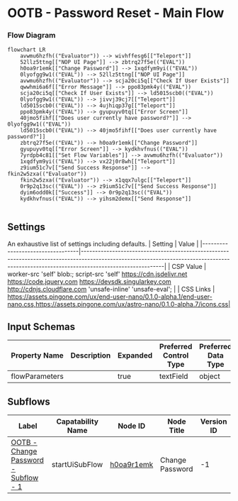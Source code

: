# OOTB - Password Reset - Main Flow

### Flow Diagram
```mermaid
flowchart LR
    avwmu6hzfh(("Evaluator")) --> wivhffesg6[["Teleport"]]
    52llz5ttng[["NOP UI Page"]] --> zbtrq27f5e(("EVAL"))
    h0oa9r1emk[["Change Password"]] --> 1xqdfym9yi(("EVAL"))
    0lyofgg9w1(("EVAL")) --> 52llz5ttng[["NOP UI Page"]]
    avwmu6hzfh(("Evaluator")) --> scja20ci5q[["Check If User Exists"]]
    qwwhmi6a6f[["Error Message"]] --> ppo83pmk4y(("EVAL"))
    scja20ci5q[["Check If User Exists"]] --> ld5015scb0(("EVAL"))
    0lyofgg9w1(("EVAL")) --> jivvj39cj7[["Teleport"]]
    ld5015scb0(("EVAL")) --> 4ujhiqp37g[["Teleport"]]
    ppo83pmk4y(("EVAL")) --> gyupuyv0tq[["Error Screen"]]
    40jmo5fihf[["Does user currently have password?"]] --> 0lyofgg9w1(("EVAL"))
    ld5015scb0(("EVAL")) --> 40jmo5fihf[["Does user currently have password?"]]
    zbtrq27f5e(("EVAL")) --> h0oa9r1emk[["Change Password"]]
    gyupuyv0tq[["Error Screen"]] --> kydkhvfnus(("EVAL"))
    7yrdpb4c81[["Set Flow Variables"]] --> avwmu6hzfh(("Evaluator"))
    1xqdfym9yi(("EVAL")) --> vx22j0r8wh[["Teleport"]]
    z9ium51c7v[["Send Success Response"]] --> fkin2w5zxa(("Evaluator"))
    fkin2w5zxa(("Evaluator")) --> x1qqx7ulgc[["Teleport"]]
    0r9p2q13sc(("EVAL")) --> z9ium51c7v[["Send Success Response"]]
    dyim6odd0k[["Success"]] --> 0r9p2q13sc(("EVAL"))
    kydkhvfnus(("EVAL")) --> yihsm2demx[["Send Response"]]


```

## Settings
An exhaustive list of settings including defaults.
| Setting                          | Value                                                                                                                                                                                   |
|----------------------------------|-----------------------------------------------------------------------------------------------------------------------------------------------------------------------------------------|
| CSP Value                        | worker-src &#39;self&#39; blob:; script-src &#39;self&#39; https://cdn.jsdelivr.net https://code.jquery.com https://devsdk.singularkey.com http://cdnjs.cloudflare.com &#39;unsafe-inline&#39; &#39;unsafe-eval&#39;; | 
 | CSS Links                        | https://assets.pingone.com/ux/end-user-nano/0.1.0-alpha.1/end-user-nano.css,https://assets.pingone.com/ux/astro-nano/0.1.0-alpha.7/icons.css|

## Input Schemas
| Property Name | Description | Expanded | Preferred Control Type | Preferred Data Type | Required |
|----------------------------------|-----------------|-----------------|-----------------|-----------------|-----------------|
| flowParameters |  | true | textField | object | false | 
 




## Subflows
| Label | Capatability Name | Node ID | Node Title | Version ID |                                                                                                                                                             
|----------------------------------|-----------------|-----------------|-----------------|-----------------|
| [OOTB - Change Password - Subflow - 1](../OOTBChangePasswordSubflow1/index.md) | startUiSubFlow | [h0oa9r1emk](./nodes/h0oa9r1emk.md) | Change Password | -1 | 
 